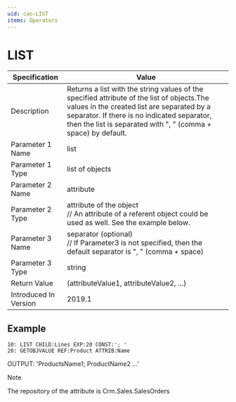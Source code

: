 ```yaml
---
uid: cao-LIST
items: Operators
---
```


# LIST 

| Specification         | Value                                                        |
| --------------------- | ------------------------------------------------------------ |
| Description           | Returns a list with the string values of the specified attribute of the list of objects.The values in the created list are separated by a separator. If there is no indicated separator, then the list is separated with ", " (comma + space) by default.           |
| Parameter 1 Name      | list                                                         |
| Parameter 1 Type      | list of objects                                    |
| Parameter 2 Name      | attribute                                                           |
| Parameter 2 Type      | attribute of the object <br/>// An attribute of a referent object could be used as well. See the example below.                                                         |
| Parameter 3 Name      | separator (optional) <br/>// If Parameter3 is not specified, then the default separator is ", " (comma + space)                                                           |
| Parameter 3 Type      | string                                                           |
| Return Value          | (attributeValue1, attributeValue2, ...)                                                         |
| Introduced In Version | 2019.1                                                       |


## Example
 
```
10: LIST CHILD:Lines EXP:20 CONST:'; '
20: GETOBJVALUE REF:Product ATTRIB:Name
```
OUTPUT: 'ProductsName1; ProductName2 ...'

> [!NOTE] 
> 
> The repository of the attribute is Crm.Sales.SalesOrders
